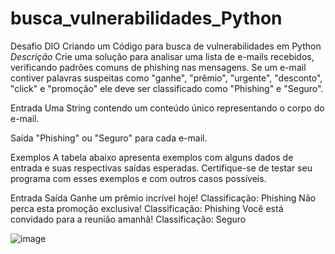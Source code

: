 # busca_vulnerabilidades_Python
Desafio DIO Criando um Código para busca de vulnerabilidades em Python
*Descrição*
Crie uma solução para analisar uma lista de e-mails recebidos, verificando padrões comuns de phishing nas mensagens. Se um e-mail contiver palavras suspeitas como "ganhe", "prêmio", "urgente", "desconto", "click" e "promoção" ele deve ser classificado como "Phishing" e "Seguro".

Entrada
Uma String contendo um conteúdo único representando o corpo do e-mail.

Saída
"Phishing" ou "Seguro" para cada e-mail.

Exemplos
A tabela abaixo apresenta exemplos com alguns dados de entrada e suas respectivas saídas esperadas. Certifique-se de testar seu programa com esses exemplos e com outros casos possíveis.

Entrada	Saída
Ganhe um prêmio incrível hoje!	Classificação: Phishing
Não perca esta promoção exclusiva!	Classificação: Phishing
Você está convidado para a reunião amanhã!	Classificação: Seguro

![image](https://github.com/user-attachments/assets/6f92536f-20a7-4128-85dc-27fd68d89f60)

